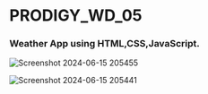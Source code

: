 # PRODIGY_WD_05

### Weather App using HTML,CSS,JavaScript.
![Screenshot 2024-06-15 205455](https://github.com/NikhilDadhania/PRODIGY_WD_05/assets/159712847/adb38e2a-3fae-4575-a1bf-58f609ce9488)

![Screenshot 2024-06-15 205441](https://github.com/NikhilDadhania/PRODIGY_WD_05/assets/159712847/7c8b7b6b-4eb0-4171-b34e-b2bd04833ae7)
